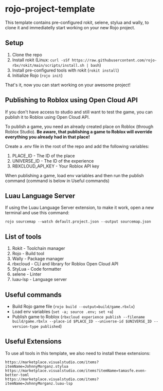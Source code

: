 # rojo-project-template
This template contains pre-configured rokit, selene, stylua and wally, to clone it and immediatelly start working on your new Rojo project.

## Setup
1. Clone the repo
2. Install rokit (Linux: ```curl -sSf https://raw.githubusercontent.com/rojo-rbx/rokit/main/scripts/install.sh | bash```)
3. Install pre-configured tools with rokit (```rokit install```)
4. Initialize Rojo (```rojo init```)

That's it, now you can start working on your awesome project!

## Publishing to Roblox using Open Cloud API
If you don't have access to studio and still want to test the game, you can publish it to Roblox using Open Cloud API.

To publish a game, you need an already created place on Roblox (through Roblox Studio).
**Be aware, that publishing a game to Roblox will override everything you already had in that place!**

Create a .env file in the root of the repo and add the following variables:
1. PLACE_ID - The ID of the place
2. UNIVERSE_ID - The ID of the experience
3. RBXCLOUD_API_KEY - Your Roblox API key

When publishing a game, load env variables and then run the publish command (command is below in Useful commands)

## Luau Language Server
If using the Luau Language Server extension, to make it work, open a new terminal and use this command:
```
rojo sourcemap --watch default.project.json --output sourcemap.json
```

## List of tools
1. Rokit - Toolchain manager
2. Rojo - Build tool
3. Wally - Package manager
4. rbxcloud - CLI and library for Roblox Open Cloud API 
5. StyLua - Code formatter
6. selene - Linter
7. luau-lsp - Language server

## Useful commands
- Build Rojo game file (```rojo build --output=build/game.rbxlx```)
- Load env variables (```set -a; source .env; set +a```)
- Publish game to Roblox (```rbxcloud experience publish --filename build/game.rbxlx --place-id $PLACE_ID --universe-id $UNIVERSE_ID --version-type published```)

## Useful Extensions
To use all tools in this template, we also need to install these extensions:
```
https://marketplace.visualstudio.com/items?itemName=JohnnyMorganz.stylua
https://marketplace.visualstudio.com/items?itemName=tamasfe.even-better-toml
https://marketplace.visualstudio.com/items?itemName=JohnnyMorganz.luau-lsp

